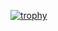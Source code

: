 [![trophy](https://github-profile-trophy.vercel.app/kimkimkimkimkim=ryo-ma)](https://github.com/ryo-ma/github-profile-trophy)
